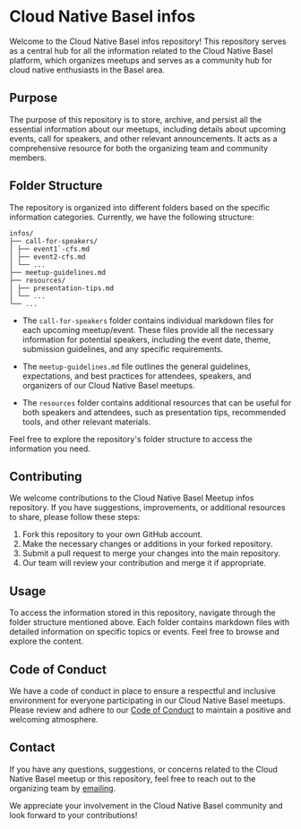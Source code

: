 # Cloud Native Basel infos

Welcome to the Cloud Native Basel infos repository! This repository serves as a central hub for all the information related to the Cloud Native Basel platform, which organizes meetups and serves as a community hub for cloud native enthusiasts in the Basel area.

## Purpose

The purpose of this repository is to store, archive, and persist all the essential information about our meetups, including details about upcoming events, call for speakers, and other relevant announcements. It acts as a comprehensive resource for both the organizing team and community members.

## Folder Structure

The repository is organized into different folders based on the specific information categories. Currently, we have the following structure:

```
infos/
├── call-for-speakers/
│ ├── event1`-cfs.md
│ ├── event2-cfs.md
│ └── ...
├── meetup-guidelines.md
├── resources/
│ ├── presentation-tips.md
│ └── ...
└── ...
```

- The `call-for-speakers` folder contains individual markdown files for each upcoming meetup/event. These files provide all the necessary information for potential speakers, including the event date, theme, submission guidelines, and any specific requirements.

- The `meetup-guidelines.md` file outlines the general guidelines, expectations, and best practices for attendees, speakers, and organizers of our Cloud Native Basel meetups.

- The `resources` folder contains additional resources that can be useful for both speakers and attendees, such as presentation tips, recommended tools, and other relevant materials.

Feel free to explore the repository's folder structure to access the information you need.

## Contributing

We welcome contributions to the Cloud Native Basel Meetup infos repository. If you have suggestions, improvements, or additional resources to share, please follow these steps:

1. Fork this repository to your own GitHub account.
2. Make the necessary changes or additions in your forked repository.
3. Submit a pull request to merge your changes into the main repository.
4. Our team will review your contribution and merge it if appropriate.

## Usage

To access the information stored in this repository, navigate through the folder structure mentioned above. Each folder contains markdown files with detailed information on specific topics or events. Feel free to browse and explore the content.

## Code of Conduct

We have a code of conduct in place to ensure a respectful and inclusive environment for everyone participating in our Cloud Native Basel meetups. Please review and adhere to our [Code of Conduct](code-of-conduct.md) to maintain a positive and welcoming atmosphere.

## Contact

If you have any questions, suggestions, or concerns related to the Cloud Native Basel meetup or this repository, feel free to reach out to the organizing team by [emailing](mailto:info@cloudnativebasel.ch).

We appreciate your involvement in the Cloud Native Basel community and look forward to your contributions!
